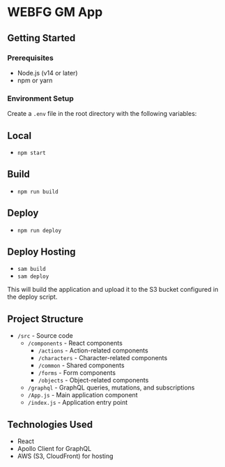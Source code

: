 # WEBFG GM App

## Getting Started

### Prerequisites

- Node.js (v14 or later)
- npm or yarn

### Environment Setup

Create a `.env` file in the root directory with the following variables:

## Local

- `npm start`

## Build

- `npm run build`

## Deploy

- `npm run deploy`

## Deploy Hosting

- `sam build`
- `sam deploy`

This will build the application and upload it to the S3 bucket configured in the deploy script.

## Project Structure

- `/src` - Source code
  - `/components` - React components
    - `/actions` - Action-related components
    - `/characters` - Character-related components
    - `/common` - Shared components
    - `/forms` - Form components
    - `/objects` - Object-related components
  - `/graphql` - GraphQL queries, mutations, and subscriptions
  - `/App.js` - Main application component
  - `/index.js` - Application entry point

## Technologies Used

- React
- Apollo Client for GraphQL
- AWS (S3, CloudFront) for hosting
